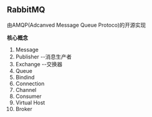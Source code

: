 ## RabbitMQ
由AMQP(Adcanved Message Queue Protoco)的开源实现

**核心概念**  
1. Message
2. Publisher		--消息生产者
3. Exchange			--交换器
4. Queue
5. Bindind
6. Connection
7. Channel
8. Consumer
9. Virtual Host
10. Broker

